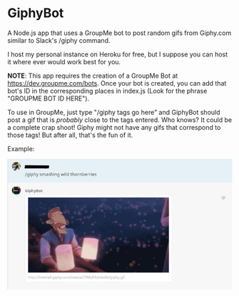 # GiphyBot
A Node.js app that uses a GroupMe bot to post random gifs from Giphy.com similar to Slack's /giphy command.

I host my personal instance on Heroku for free, but I suppose you can host it where ever would work best for you.

**NOTE**: This app requires the creation of a GroupMe Bot at https://dev.groupme.com/bots.
Once your bot is created, you can add that bot's ID in the corresponding places in index.js (Look for the phrase "GROUPME BOT ID HERE").

To use in GroupMe, just type "/giphy tags go here" and GiphyBot should post a gif that is *probably* close to the tags entered. Who knows? It could be a complete crap shoot! Giphy might not have any gifs that correspond to those tags! But after all, that's the fun of it.

Example:

![GiphyBot Example Picture](https://raw.githubusercontent.com/phill117/GiphyBot/master/example.jpg)
